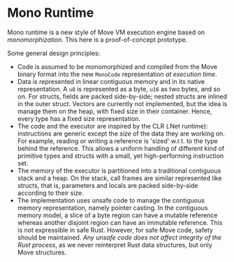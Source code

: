 # Mono Runtime

Mono runtime is a new style of Move VM execution engine based on _monomorphization_. This here is a proof-of-concept prototype.

Some general design principles:

- Code is assumed to be monomorphized and compiled from the Move binary format into the new `MonoCode` representation _at execution time_.
- Data is represented in linear contiguous memory and in its native representation. A `u8` is represented as a byte, `u16` as two bytes, and so on. For structs, fields are packed side-by-side; nested structs are inlined in the outer struct. Vectors are currently not implemented, but the idea is manage them on the heap, with fixed size in their container. Hence, every type has a fixed size representation.
- The code and the executor are inspired by the CLR (.Net runtime): instructions are generic except the _size_ of the data they are working on. For example, reading or writing a reference is 'sized' w.r.t. to the type behind the reference. This allows a uniform handling of different kind of primitive types and structs with a small, yet high-performing instruction set.
- The memory of the executor is partitioned into a traditional contiguous stack and a heap. On the stack, call frames are similar represented like structs, that is, parameters and locals are packed side-by-side according to their size. 
- The implementation uses unsafe code to manage the contiguous memory representation, namely pointer casting. In the contiguous memory model, a slice of a byte region can have a mutable reference whereas another disjoint region can have an immutable reference. This is not expressible in safe Rust. However, for safe Move code, safety should be maintained. _Any unsafe code does not affect integrity of the Rust process_, as we never reinterpret Rust data structures, but only Move structures. 

